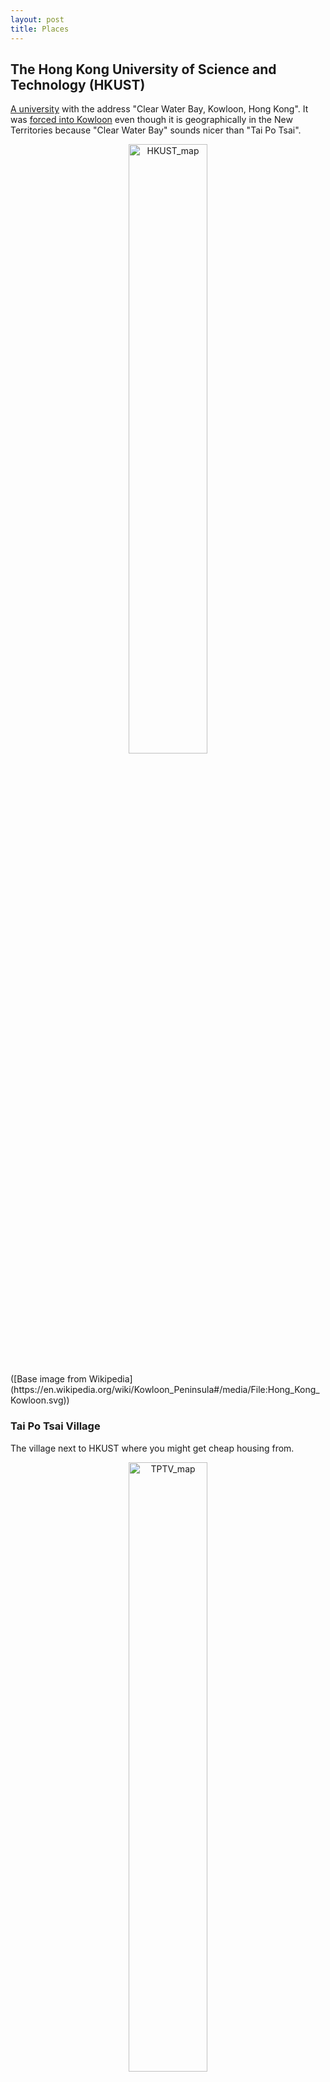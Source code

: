 ```yaml
---
layout: post
title: Places
---
```


## The Hong Kong University of Science and Technology (HKUST)

[A university](https://hkust.edu.hk/) with the address "Clear Water Bay, Kowloon, Hong Kong". It was [forced into Kowloon](https://zh.wikipedia.org/zh-hk/%E9%A6%99%E6%B8%AF%E7%A7%91%E6%8A%80%E5%A4%A7%E5%AD%B8#cite_note-%E9%A6%99%E6%B8%AF%E7%A7%91%E6%8A%80%E5%A4%A7%E5%AD%B8%E5%9C%B0%E5%9D%80%E5%AF%AB%E6%B3%95-2) even though it is geographically in the New Territories because "Clear Water Bay" sounds nicer than "Tai Po Tsai".
<br>
<div align="center">
<img src="{{ site.url }}/media/map_HKUST.png" alt="HKUST_map" width=50%>
</div>
<br> ([Base image from Wikipedia](https://en.wikipedia.org/wiki/Kowloon_Peninsula#/media/File:Hong_Kong_Kowloon.svg))

### Tai Po Tsai Village

The village next to HKUST where you might get cheap housing from.
<br>
<div align="center">
<img src="{{ site.url }}/media/map_Tai_Po_Tsai_Village.png" alt="TPTV_map" width=50%>
</div>
<br> (Copyright Google Maps)

## North Gate / North Bus Stop

The northern entrance of HKUST. You are dropped off here if you came from Choi Hung via bus route 91, 91M or 792M, or minibus route 11.

### Hang Hau

Where another [MTR station](https://en.wikipedia.org/wiki/Hang_Hau_station) is located at. You can get on bus route 91M ("Diamond Hill" direction) or minibus route 11 ("Choi Hung" direction) or 11M (HKUST direction) towards HKUST.
There is also a special bus route 91B which goes directly to HKSUT every school day at 8:30 am.
<br> <br>
Routes to HKUST:

- 11M minibus
- 11 minibus
- 91M bus
- 91B bus (at 0830 every weekday)
- 792M bus (at Hau Tak Estate/Hang Hau North)

### Tiu Keng Leng / Tseung Kwan O

Both [Tiu Keng Leng](https://en.wikipedia.org/wiki/Tiu_Keng_Leng_station) and [Tsueng Kwan O](https://en.wikipedia.org/wiki/Tseung_Kwan_O_station) have MTR stations. You can take bus route 792M towards HKUST here, but there are fewer buses than Hang Hau.
<br> <br>
Routes to HKUST:

- 792M bus

## South Gate / South Bus Stop

The southern entrance of HKUST. You are dropped off here if you came from Hang Hau via bus route 91M, or minibus route 11 or 11M.

### Choi Hung

Where a [Mass Transit Railway (MTR) station](https://en.wikipedia.org/wiki/Choi_Hung_station) is located at. You can get on bus route 91 ("Clear Water Bay" direction) or 91M ("Po Lam" direction), or minibus route 11 ("Hang Hau" direction) towards HKUST. 91P is also available in the morning.
<br> <br>
Routes to HKUST:

- 91 bus
- 91M bus
- 91P bus

### Diamond Hill

Where a [Mass Transit Railway (MTR) station](https://en.wikipedia.org/wiki/Diamond_Hill_station) is located at. You can get on bus route 91 ("Clear Water Bay" direction) or 91M ("Po Lam" direction) towards HKUST.
<br> <br>
Routes to HKUST:

- 91 bus
- 91M bus
